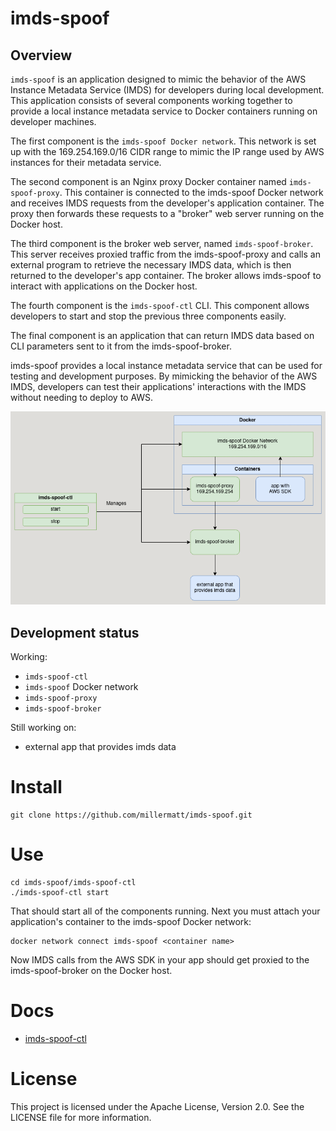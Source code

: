 # imds-spoof

## Overview

`imds-spoof` is an application designed to mimic the behavior of the AWS Instance Metadata Service (IMDS) for developers during local development. This application consists of several components working together to provide a local instance metadata service to Docker containers running on developer machines.

The first component is the `imds-spoof Docker network`. This network is set up with the 169.254.169.0/16 CIDR range to mimic the IP range used by AWS instances for their metadata service.

The second component is an Nginx proxy Docker container named `imds-spoof-proxy`. This container is connected to the imds-spoof Docker network and receives IMDS requests from the developer's application container. The proxy then forwards these requests to a "broker" web server running on the Docker host.

The third component is the broker web server, named `imds-spoof-broker`. This server receives proxied traffic from the imds-spoof-proxy and calls an external program to retrieve the necessary IMDS data, which is then returned to the developer's app container. The broker allows imds-spoof to interact with applications on the Docker host.

The fourth component is the `imds-spoof-ctl` CLI. This component allows developers to start and stop the previous three components easily.

The final component is an application that can return IMDS data based on CLI parameters sent to it from the imds-spoof-broker.

imds-spoof provides a local instance metadata service that can be used for testing and development purposes. By mimicking the behavior of the AWS IMDS, developers can test their applications' interactions with the IMDS without needing to deploy to AWS.

<img src="documentation/assets/imds-spoof.drawio.png" alt="imds-spoof overview">

## Development status

Working:
- `imds-spoof-ctl`
- `imds-spoof` Docker network
- `imds-spoof-proxy`
- `imds-spoof-broker`

Still working on:
- external app that provides imds data

# Install

```
git clone https://github.com/millermatt/imds-spoof.git
```

# Use

```
cd imds-spoof/imds-spoof-ctl
./imds-spoof-ctl start
```

That should start all of the components running. Next you must attach your application's container to the imds-spoof Docker network:

```
docker network connect imds-spoof <container name>
```

Now IMDS calls from the AWS SDK in your app should get proxied to the imds-spoof-broker on the Docker host.

# Docs

- [imds-spoof-ctl](documentation/imds-spoof-ctl.md)


# License

This project is licensed under the Apache License, Version 2.0. See the LICENSE file for more information.